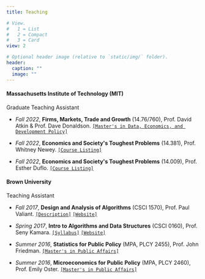 ```yaml
---
title: Teaching

# View.
#   1 = List
#   2 = Compact
#   3 = Card
view: 2

# Optional header image (relative to `static/img/` folder).
header:
  caption: ""
  image: ""
---
```


#### Massachusetts Institute of Technology (MIT)
Graduate Teaching Assistant

+ *Fall 2022*, **Firms, Markets, Trade and Growth** (14.76/760), Prof. David Atkin & Prof. Dave Donaldson. [`[Master's in Data, Economics, and Development Policy]`](https://economics.mit.edu/academic-programs/masters-programs/masters-data-economics-and-development-policy-dedp)

+ *Fall 2022*, **Economics and Society's Toughest Problems** (14.381), Prof. Whitney Newey. [`[Course Listing]`](https://economics.mit.edu/academic-programs/phd-program/curriculum-and-thesis)

+ *Fall 2022*, **Economics and Society's Toughest Problems** (14.009), Prof. Esther Duflo. [`[Course Listing]`](http://catalog.mit.edu/subjects/14/)

#### Brown University
Teaching Assistant

+ *Fall 2017*, **Design and Analysis of Algorithms** (CSCI 1570), Prof. Paul Valiant. [`[Description]`](https://cs.brown.edu/courses/info/csci1570/) [`[Website]`](http://cs.brown.edu/courses/csci1570/index.html)

+ *Spring 2017*, **Intro to Algorithms and Data Structures** (CSCI 0160), Prof. Seny Kamara. [`[Syllabus]`](http://cs.brown.edu/courses/cs016/static/files/docs/missive.pdf) [`[Website]`](http://cs.brown.edu/courses/csci0160/index.html)

+ *Summer 2016*, **Statistics for Public Policy** (MPA, PLCY 2455), Prof. John Friedman. [`[Master's in Public Affairs]`](https://bulletin.brown.edu/graduate/concentrations/ppol/)

+ *Summer 2016*, **Microeconomics for Public Policy** (MPA, PLCY 2460), Prof. Emily Oster. [`[Master's in Public Affairs]`](https://bulletin.brown.edu/graduate/concentrations/ppol/)